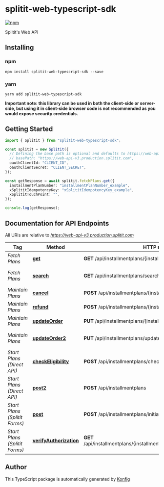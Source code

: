 # splitit-web-typescript-sdk

[![npm](https://img.shields.io/badge/npm-v3.0.0-blue)](https://www.npmjs.com/package/splitit-web-typescript-sdk/v/3.0.0)

Splitit\'s Web API
## Installing

### npm
```
npm install splitit-web-typescript-sdk --save
```

### yarn
```
yarn add splitit-web-typescript-sdk
```

**Important note: this library can be used in both the client-side or server-side, but using it
in client-side browser code is not recommended as you would expose security credentials.**



## Getting Started

```typescript
import { Splitit } from "splitit-web-typescript-sdk";

const splitit = new Splitit({
  // Defining the base path is optional and defaults to https://web-api-v3.production.splitit.com
  // basePath: "https://web-api-v3.production.splitit.com",
  oauthClientId: "CLIENT_ID",
  oauthClientSecret: "CLIENT_SECRET",
});

const getResponse = await splitit.fetchPlans.get({
  installmentPlanNumber: "installmentPlanNumber_example",
  xSplititIdempotencyKey: "xSplititIdempotencyKey_example",
  xSplititTouchPoint: "",
});

console.log(getResponse);
```

## Documentation for API Endpoints

All URIs are relative to *https://web-api-v3.production.splitit.com*

Tag | Method | HTTP request | Description
------------ | ------------- | ------------- | -------------
*Fetch Plans* | [**get**](docs/FetchPlansApi.md#get) | **GET** /api/installmentplans/{installmentPlanNumber} | Fetch Plan by Number
*Fetch Plans* | [**search**](docs/FetchPlansApi.md#search) | **GET** /api/installmentplans/search | Fetch Plan(s) by Alternate Field
*Maintain Plans* | [**cancel**](docs/MaintainPlansApi.md#cancel) | **POST** /api/installmentplans/{installmentPlanNumber}/cancel | Cancel a Plan
*Maintain Plans* | [**refund**](docs/MaintainPlansApi.md#refund) | **POST** /api/installmentplans/{installmentPlanNumber}/refund | Refund a Plan
*Maintain Plans* | [**updateOrder**](docs/MaintainPlansApi.md#updateOrder) | **PUT** /api/installmentplans/{installmentPlanNumber}/updateorder | Update Plan by Number
*Maintain Plans* | [**updateOrder2**](docs/MaintainPlansApi.md#updateOrder2) | **PUT** /api/installmentplans/updateorder | Update Plan By Alternate Field
*Start Plans (Direct API)* | [**checkEligibility**](docs/StartPlansDirectApiApi.md#checkEligibility) | **POST** /api/installmentplans/check-eligibility | Check Eligibility
*Start Plans (Direct API)* | [**post2**](docs/StartPlansDirectApiApi.md#post2) | **POST** /api/installmentplans | Create Installment Plan
*Start Plans (Splitit Forms)* | [**post**](docs/StartPlansSplititFormsApi.md#post) | **POST** /api/installmentplans/initiate | Initiate Installment Plan
*Start Plans (Splitit Forms)* | [**verifyAuthorization**](docs/StartPlansSplititFormsApi.md#verifyAuthorization) | **GET** /api/installmentplans/{installmentPlanNumber}/verifyauthorization | Verify Authorization

## Author
This TypeScript package is automatically generated by [Konfig](https://konfigthis.com)
